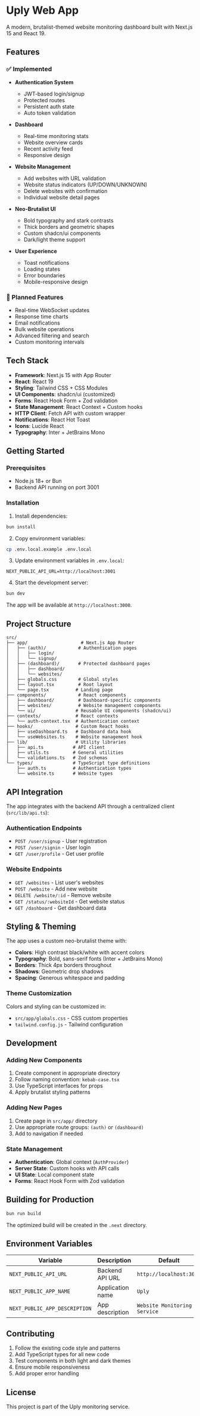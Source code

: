 # Uply Web App

A modern, brutalist-themed website monitoring dashboard built with Next.js 15 and React 19.

## Features

### ✅ Implemented
- **Authentication System**
  - JWT-based login/signup
  - Protected routes
  - Persistent auth state
  - Auto token validation

- **Dashboard**
  - Real-time monitoring stats
  - Website overview cards
  - Recent activity feed
  - Responsive design

- **Website Management**
  - Add websites with URL validation
  - Website status indicators (UP/DOWN/UNKNOWN)
  - Delete websites with confirmation
  - Individual website detail pages

- **Neo-Brutalist UI**
  - Bold typography and stark contrasts
  - Thick borders and geometric shapes
  - Custom shadcn/ui components
  - Dark/light theme support

- **User Experience**
  - Toast notifications
  - Loading states
  - Error boundaries
  - Mobile-responsive design

### 🚧 Planned Features
- Real-time WebSocket updates
- Response time charts
- Email notifications
- Bulk website operations
- Advanced filtering and search
- Custom monitoring intervals

## Tech Stack

- **Framework**: Next.js 15 with App Router
- **React**: React 19
- **Styling**: Tailwind CSS + CSS Modules
- **UI Components**: shadcn/ui (customized)
- **Forms**: React Hook Form + Zod validation
- **State Management**: React Context + Custom hooks
- **HTTP Client**: Fetch API with custom wrapper
- **Notifications**: React Hot Toast
- **Icons**: Lucide React
- **Typography**: Inter + JetBrains Mono

## Getting Started

### Prerequisites
- Node.js 18+ or Bun
- Backend API running on port 3001

### Installation

1. Install dependencies:
```bash
bun install
```

2. Copy environment variables:
```bash
cp .env.local.example .env.local
```

3. Update environment variables in `.env.local`:
```env
NEXT_PUBLIC_API_URL=http://localhost:3001
```

4. Start the development server:
```bash
bun dev
```

The app will be available at `http://localhost:3000`.

## Project Structure

```
src/
├── app/                    # Next.js App Router
│   ├── (auth)/            # Authentication pages
│   │   ├── login/
│   │   └── signup/
│   ├── (dashboard)/       # Protected dashboard pages
│   │   ├── dashboard/
│   │   └── websites/
│   ├── globals.css        # Global styles
│   ├── layout.tsx         # Root layout
│   └── page.tsx          # Landing page
├── components/            # React components
│   ├── dashboard/         # Dashboard-specific components
│   ├── websites/          # Website management components
│   └── ui/               # Reusable UI components (shadcn/ui)
├── contexts/             # React contexts
│   └── auth-context.tsx  # Authentication context
├── hooks/                # Custom React hooks
│   ├── useDashboard.ts   # Dashboard data hook
│   └── useWebsites.ts    # Website management hook
├── lib/                  # Utility libraries
│   ├── api.ts           # API client
│   ├── utils.ts         # General utilities
│   └── validations.ts   # Zod schemas
└── types/               # TypeScript type definitions
    ├── auth.ts          # Authentication types
    └── website.ts       # Website types
```

## API Integration

The app integrates with the backend API through a centralized client (`src/lib/api.ts`):

### Authentication Endpoints
- `POST /user/signup` - User registration
- `POST /user/signin` - User login
- `GET /user/profile` - Get user profile

### Website Endpoints
- `GET /websites` - List user's websites
- `POST /website` - Add new website
- `DELETE /website/:id` - Remove website
- `GET /status/:websiteId` - Get website status
- `GET /dashboard` - Get dashboard data

## Styling & Theming

The app uses a custom neo-brutalist theme with:

- **Colors**: High contrast black/white with accent colors
- **Typography**: Bold, sans-serif fonts (Inter + JetBrains Mono)
- **Borders**: Thick 4px borders throughout
- **Shadows**: Geometric drop shadows
- **Spacing**: Generous whitespace and padding

### Theme Customization

Colors and styling can be customized in:
- `src/app/globals.css` - CSS custom properties
- `tailwind.config.js` - Tailwind configuration

## Development

### Adding New Components

1. Create component in appropriate directory
2. Follow naming convention: `kebab-case.tsx`
3. Use TypeScript interfaces for props
4. Apply brutalist styling patterns

### Adding New Pages

1. Create page in `src/app/` directory
2. Use appropriate route groups: `(auth)` or `(dashboard)`
3. Add to navigation if needed

### State Management

- **Authentication**: Global context (`AuthProvider`)
- **Server State**: Custom hooks with API calls
- **UI State**: Local component state
- **Forms**: React Hook Form with Zod validation

## Building for Production

```bash
bun run build
```

The optimized build will be created in the `.next` directory.

## Environment Variables

| Variable | Description | Default |
|----------|-------------|---------|
| `NEXT_PUBLIC_API_URL` | Backend API URL | `http://localhost:3001` |
| `NEXT_PUBLIC_APP_NAME` | Application name | `Uply` |
| `NEXT_PUBLIC_APP_DESCRIPTION` | App description | `Website Monitoring Service` |

## Contributing

1. Follow the existing code style and patterns
2. Add TypeScript types for all new code
3. Test components in both light and dark themes
4. Ensure mobile responsiveness
5. Add proper error handling

## License

This project is part of the Uply monitoring service.